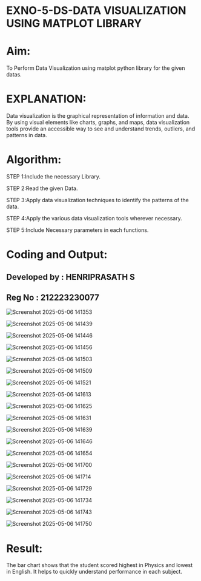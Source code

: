 # EXNO-5-DS-DATA VISUALIZATION USING MATPLOT LIBRARY

# Aim:
  To Perform Data Visualization using matplot python library for the given datas.

# EXPLANATION:
Data visualization is the graphical representation of information and data. By using visual elements like charts, graphs, and maps, data visualization tools provide an accessible way to see and understand trends, outliers, and patterns in data.

# Algorithm:
STEP 1:Include the necessary Library.

STEP 2:Read the given Data.

STEP 3:Apply data visualization techniques to identify the patterns of the data.

STEP 4:Apply the various data visualization tools wherever necessary.

STEP 5:Include Necessary parameters in each functions.

# Coding and Output:
## Developed by : HENRIPRASATH S
## Reg No : 212223230077

![Screenshot 2025-05-06 141353](https://github.com/user-attachments/assets/d3a410d8-ef4a-4bf9-b5b6-bcc0bc96dbc8)

![Screenshot 2025-05-06 141439](https://github.com/user-attachments/assets/b233bea2-0761-42b4-bea6-763b2e08cdeb)

![Screenshot 2025-05-06 141446](https://github.com/user-attachments/assets/49ee354f-fa71-421e-8926-8d8e5410ee18)

![Screenshot 2025-05-06 141456](https://github.com/user-attachments/assets/3630e6b4-472f-44ff-8c7d-3e032bf95345)

![Screenshot 2025-05-06 141503](https://github.com/user-attachments/assets/c34b4806-2b73-439c-9e87-f9c1dd3aaefe)

![Screenshot 2025-05-06 141509](https://github.com/user-attachments/assets/9fc25ae1-363d-4b3b-adaf-365d605b3bcd)

![Screenshot 2025-05-06 141521](https://github.com/user-attachments/assets/950d88df-7705-4793-b047-1bfa47d97776)

![Screenshot 2025-05-06 141613](https://github.com/user-attachments/assets/2955e12a-7b43-4832-8e01-597c34bff5ad)

![Screenshot 2025-05-06 141625](https://github.com/user-attachments/assets/7d560525-6c79-4920-a7f0-f2aff98f0d52)

![Screenshot 2025-05-06 141631](https://github.com/user-attachments/assets/adcb2dab-03d4-48f5-bd7e-836448c650bc)

![Screenshot 2025-05-06 141639](https://github.com/user-attachments/assets/8653b7dc-b63f-4d9f-96eb-8943f9986ad5)

![Screenshot 2025-05-06 141646](https://github.com/user-attachments/assets/e3fe35d7-643d-43ca-85af-cd4f83ba433b)

![Screenshot 2025-05-06 141654](https://github.com/user-attachments/assets/eb77ebf8-1c7c-4f06-94d6-ba7fb3a354be)

![Screenshot 2025-05-06 141700](https://github.com/user-attachments/assets/15794b2e-a399-4af7-a3a3-beb97d4c4b1b)

![Screenshot 2025-05-06 141714](https://github.com/user-attachments/assets/24490390-4dbc-409b-87bc-bf322d0d34c8)

![Screenshot 2025-05-06 141729](https://github.com/user-attachments/assets/f884e497-d407-4e74-a0c8-c5023d601f7e)

![Screenshot 2025-05-06 141734](https://github.com/user-attachments/assets/c9f7c457-bc1f-47cc-8e73-f1140fe2a4f2)

![Screenshot 2025-05-06 141743](https://github.com/user-attachments/assets/42ed6ce7-9456-4ce8-93d9-5ad6d339fcb7)

![Screenshot 2025-05-06 141750](https://github.com/user-attachments/assets/cef164d9-3949-4d2b-a92c-89aa01826419)


# Result:
The bar chart shows that the student scored highest in Physics and lowest in English. It helps to quickly understand performance in each subject.

